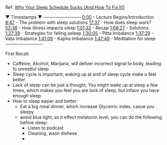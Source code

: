 Ref: [Why Your Sleep Schedule Sucks (And How To Fix It!)](https://youtu.be/1aogY1Tm2Lo)


▼ Timestamps ▼ 
────────────
[0:00](https://www.youtube.com/watch?v=1aogY1Tm2Lo&t=0s) - Lecture Begins/Introduction
[8:47](https://www.youtube.com/watch?v=1aogY1Tm2Lo&t=527s) - The problem with sleep solutions
[17:37](https://www.youtube.com/watch?v=1aogY1Tm2Lo&t=1057s) - How does sleep work? 
[52:38](https://www.youtube.com/watch?v=1aogY1Tm2Lo&t=3158s) - How illness impacts sleep
[1:01:32](https://www.youtube.com/watch?v=1aogY1Tm2Lo&t=3692s) - Recap 
[1:08:27](https://www.youtube.com/watch?v=1aogY1Tm2Lo&t=4107s) - Solutions 
[1:27:39](https://www.youtube.com/watch?v=1aogY1Tm2Lo&t=5259s) - Strategies for falling asleep 
[1:30:05](https://www.youtube.com/watch?v=1aogY1Tm2Lo&t=5405s) - Pitta Imbalance 
[1:37:29](https://www.youtube.com/watch?v=1aogY1Tm2Lo&t=5849s) - Vata Imbalance 
[1:41:09](https://www.youtube.com/watch?v=1aogY1Tm2Lo&t=6069s) - Kapha Imbalance 
[1:47:49](https://www.youtube.com/watch?v=1aogY1Tm2Lo&t=6469s) - Meditation for sleep 
────────────


First Recall:
- Caffeine, Alcohol, Marijana, will deliver incorrect signal to body, leading to unrestful sleep
- Sleep cycle is important, waking up at end of sleep cycle make u feel better
- Lack of sleep can be just a thought, You might wake up at sleep a few times, which makes you feel you are lack of sleep, but inface you have enough sleep.
- How to sleep easier and better:
	- Eat a big meal dinner, which increase Glycemic index, casue you sleepy
	- avoid blue light, as it effect melatonin level, you can do the following before sleep:
		- Listen to podcast
		- Cleaning, wash dishese
		- 
